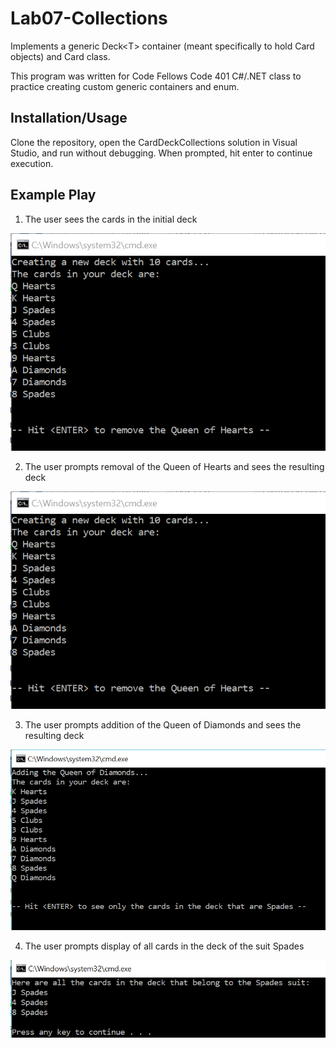 # Lab07-Collections
Implements a generic Deck&lt;T> container (meant specifically to hold Card objects) and Card class.

This program was written for Code Fellows Code 401 C#/.NET class to practice creating custom generic containers and enum.

## Installation/Usage
Clone the repository, open the CardDeckCollections solution in Visual Studio, and run without debugging. When prompted, hit enter to continue execution.

## Example Play
1. The user sees the cards in the initial deck

![initial-deck](/assets/step1.PNG)


2. The user prompts removal of the Queen of Hearts and sees the resulting deck

![remove-queen-of-hearts](/assets/step1.PNG)


3. The user prompts addition of the Queen of Diamonds and sees the resulting deck

![add-queen-of-diamonds](/assets/step3.PNG)


4. The user prompts display of all cards in the deck of the suit Spades

![see-spades](/assets/step4.PNG)
